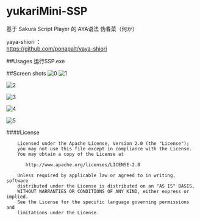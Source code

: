 ﻿# yukariMini-SSP
基于 Sakura Script Player 的 AYA语法 伪春菜（何か）

yaya-shiori ： </br>
https://github.com/ponapalt/yaya-shiori </br>

##Usages
运行SSP.exe </br>

##Screen shots
![0](https://github.com/CsterKuroi/yukariMini-SSP/tree/master/pht/0.jpg "")
![1](https://github.com/CsterKuroi/yukariMini-SSP/tree/master/pht/1.jpg "")

![2](https://github.com/CsterKuroi/yukariMini-SSP/tree/master/pht/2.jpg "")

![3](https://github.com/CsterKuroi/yukariMini-SSP/tree/master/pht/3.jpg "")

![4](https://github.com/CsterKuroi/yukariMini-SSP/tree/master/pht/4.jpg "")

![5](https://github.com/CsterKuroi/yukariMini-SSP/tree/master/pht/5.jpg "")


####License
    
	
	    Licensed under the Apache License, Version 2.0 (the "License");
	    you may not use this file except in compliance with the License.
	    You may obtain a copy of the License at
	
	       http://www.apache.org/licenses/LICENSE-2.0
	
	    Unless required by applicable law or agreed to in writing, software
	    distributed under the License is distributed on an "AS IS" BASIS,
	    WITHOUT WARRANTIES OR CONDITIONS OF ANY KIND, either express or implied.
	    See the License for the specific language governing permissions and
	    limitations under the License.

